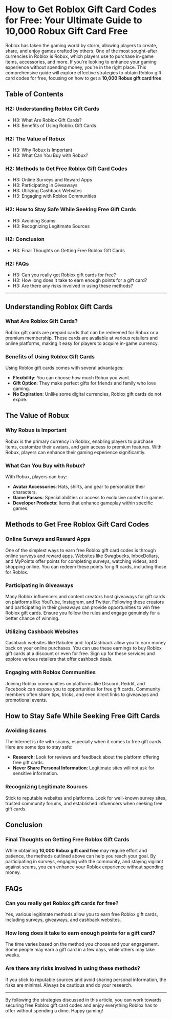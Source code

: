 # How to Get Roblox Gift Card Codes for Free: Your Ultimate Guide to 10,000 Robux Gift Card Free

Roblox has taken the gaming world by storm, allowing players to create, share, and enjoy games crafted by others. One of the most sought-after currencies in Roblox is Robux, which players use to purchase in-game items, accessories, and more. If you're looking to enhance your gaming experience without spending money, you're in the right place. This comprehensive guide will explore effective strategies to obtain Roblox gift card codes for free, focusing on how to get a **10,000 Robux gift card free**.

## Table of Contents

### H2: Understanding Roblox Gift Cards
- H3: What Are Roblox Gift Cards?
- H3: Benefits of Using Roblox Gift Cards

### H2: The Value of Robux
- H3: Why Robux is Important
- H3: What Can You Buy with Robux?

### H2: Methods to Get Free Roblox Gift Card Codes
- H3: Online Surveys and Reward Apps
- H3: Participating in Giveaways
- H3: Utilizing Cashback Websites
- H3: Engaging with Roblox Communities

### H2: How to Stay Safe While Seeking Free Gift Cards
- H3: Avoiding Scams
- H3: Recognizing Legitimate Sources

### H2: Conclusion
- H3: Final Thoughts on Getting Free Roblox Gift Cards

### H2: FAQs
- H3: Can you really get Roblox gift cards for free?
- H3: How long does it take to earn enough points for a gift card?
- H3: Are there any risks involved in using these methods?

---

## Understanding Roblox Gift Cards

### What Are Roblox Gift Cards?

Roblox gift cards are prepaid cards that can be redeemed for Robux or a premium membership. These cards are available at various retailers and online platforms, making it easy for players to acquire in-game currency.

### Benefits of Using Roblox Gift Cards

Using Roblox gift cards comes with several advantages:

- **Flexibility**: You can choose how much Robux you want.
- **Gift Option**: They make perfect gifts for friends and family who love gaming.
- **No Expiration**: Unlike some digital currencies, Roblox gift cards do not expire.

## The Value of Robux

### Why Robux is Important

Robux is the primary currency in Roblox, enabling players to purchase items, customize their avatars, and gain access to premium features. With Robux, players can enhance their gaming experience significantly.

### What Can You Buy with Robux?

With Robux, players can buy:

- **Avatar Accessories**: Hats, shirts, and gear to personalize their characters.
- **Game Passes**: Special abilities or access to exclusive content in games.
- **Developer Products**: Items that enhance gameplay within specific games.

## Methods to Get Free Roblox Gift Card Codes

### Online Surveys and Reward Apps

One of the simplest ways to earn free Roblox gift card codes is through online surveys and reward apps. Websites like Swagbucks, InboxDollars, and MyPoints offer points for completing surveys, watching videos, and shopping online. You can redeem these points for gift cards, including those for Roblox.

### Participating in Giveaways

Many Roblox influencers and content creators host giveaways for gift cards on platforms like YouTube, Instagram, and Twitter. Following these creators and participating in their giveaways can provide opportunities to win free Roblox gift cards. Ensure you follow the rules and engage genuinely for a better chance of winning.

### Utilizing Cashback Websites

Cashback websites like Rakuten and TopCashback allow you to earn money back on your online purchases. You can use these earnings to buy Roblox gift cards at a discount or even for free. Sign up for these services and explore various retailers that offer cashback deals.

### Engaging with Roblox Communities

Joining Roblox communities on platforms like Discord, Reddit, and Facebook can expose you to opportunities for free gift cards. Community members often share tips, tricks, and even direct links to giveaways and promotional events.

## How to Stay Safe While Seeking Free Gift Cards

### Avoiding Scams

The internet is rife with scams, especially when it comes to free gift cards. Here are some tips to stay safe:

- **Research**: Look for reviews and feedback about the platform offering free gift cards.
- **Never Share Personal Information**: Legitimate sites will not ask for sensitive information.

### Recognizing Legitimate Sources

Stick to reputable websites and platforms. Look for well-known survey sites, trusted community forums, and established influencers when seeking free gift cards. 

## Conclusion

### Final Thoughts on Getting Free Roblox Gift Cards

While obtaining **10,000 Robux gift card free** may require effort and patience, the methods outlined above can help you reach your goal. By participating in surveys, engaging with the community, and staying vigilant against scams, you can enhance your Roblox experience without spending money.

## FAQs

### Can you really get Roblox gift cards for free?

Yes, various legitimate methods allow you to earn free Roblox gift cards, including surveys, giveaways, and cashback websites.

### How long does it take to earn enough points for a gift card?

The time varies based on the method you choose and your engagement. Some people may earn a gift card in a few days, while others may take weeks.

### Are there any risks involved in using these methods?

If you stick to reputable sources and avoid sharing personal information, the risks are minimal. Always be cautious and do your research.

---

By following the strategies discussed in this article, you can work towards securing free Roblox gift card codes and enjoy everything Roblox has to offer without spending a dime. Happy gaming!
